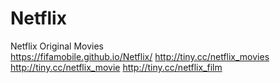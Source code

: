 # Netflix
Netflix Original Movies  
https://fifamobile.github.io/Netflix/
http://tiny.cc/netflix_movies
http://tiny.cc/netflix_movie
http://tiny.cc/netflix_film
